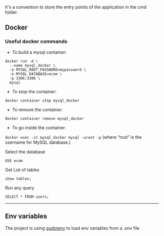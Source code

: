
It's a convention to store the entry points of the application in the cmd folder.


## Docker

### Useful docker commands

- To build a mysql container:

```
docker run -d \
  --name mysql_docker \
  -e MYSQL_ROOT_PASSWORD=mypassword \
  -e MYSQL_DATABASE=ecom \
  -p 3306:3306 \
  mysql
```


- To stop the container:

`docker container stop mysql_docker`

- To remove the container:

`docker container remove mysql_docker`

- To go inside the container:

`docker exec -it mysql_docker mysql -uroot -p` (where “root” is the username for MySQL database.)

Select the database

`USE ecom`

Get List of tables

`show tables;`

Run any query

`SELECT * FROM users;`

---

## Env variables

The project is using [godotenv](https://pkg.go.dev/github.com/joho/godotenv@v1.5.1) to load env variables from a .env file